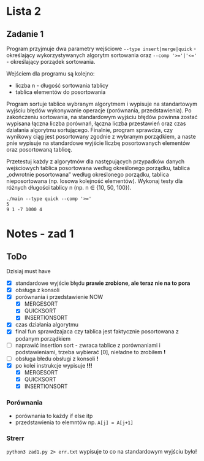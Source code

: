 # Lista 2

## Zadanie 1

Program przyjmuje dwa parametry wejściowe `--type insert|merge|quick` - określający wykorzystywanych algorytm sortowania oraz `--comp '>='|'<='` - określający porządek sortowania.

Wejściem dla programu są kolejno:

* liczba n - długość sortowania tablicy
* tablica elementów do posortowania

Program sortuje tablice wybranym algorytmem i wypisuje na standartowym wyjściu błędów wykonywanie operacje (porównania, przedstawienia). Po zakończeniu sortowania, na standardowym wyjściu błędów powinna zostać wypisana łączna liczba porównań, łączna liczba przestawień oraz czas działania algorytmu sortującego. Finalnie, program sprawdza, czy wynikowy ciąg jest posortowany zgodnie z wybranym porządkiem, a naste ̨pnie wypisuje na standardowe wyjście liczbę posortowanych elementów oraz posortowaną tablicę.

Przetestuj każdy z algorytmów dla następujących przypadków danych wejściowych tablica posortowana według określonego porządku, tablica „odwrotnie posortowana” według określonego porządku, tablica nieposortowana (np. losowa kolejność elementów). Wykonaj testy dla różnych długości tablicy n (np. n ∈ {10, 50, 100}).

```
./main --type quick --comp '>='
5
9 1 -7 1000 4
```
# Notes - zad 1

## ToDo
Dzisiaj must have
- [X] standardowe wyjście błędu **prawie zrobione, ale teraz nie na to pora**
- [X] obsługa z konsoli
- [X] porównania i przedstawienie NOW
  - [X] MERGESORT
  - [X] QUICKSORT
  - [X] INSERTIONSORT
- [X] czas działania algorytmu
- [X] final fun sprawdzajaca czy tablica jest faktycznie posortowana z podanym porządkiem
- [ ] naprawić insertion sort - zwraca tablice z porównaniami i podstawieniami, trzeba wybierać [0], nieładne to zrobiłem **!**
- [ ] obsługa błedu obsługi z konsoli **!**
- [X] po kolei instrukcje wypisuje **!!!**
  - [X] MERGESORT
  - [X] QUICKSORT
  - [X] INSERTIONSORT

### Porównania

- porównania to każdy if else itp
- przedstawienia to elemntów np. `A[j] = A[j+1]`

### Strerr

`python3 zad1.py 2> err.txt` wypisuje to co na standardowym wyjściu było!

